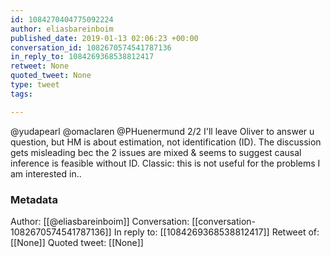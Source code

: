 ```yaml
---
id: 1084270404775092224
author: eliasbareinboim
published_date: 2019-01-13 02:06:23 +00:00
conversation_id: 1082670574541787136
in_reply_to: 1084269368538812417
retweet: None
quoted_tweet: None
type: tweet
tags:

---
```


@yudapearl @omaclaren @PHuenermund 2/2 I'll leave Oliver to answer u question, but HM is about estimation, not identification (ID). The discussion gets misleading bec the 2 issues are mixed &amp; seems to suggest causal inference is feasible without ID. Classic: this is not useful for the problems I am interested in..

### Metadata

Author: [[@eliasbareinboim]]
Conversation: [[conversation-1082670574541787136]]
In reply to: [[1084269368538812417]]
Retweet of: [[None]]
Quoted tweet: [[None]]
